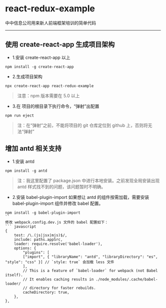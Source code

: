 # react-redux-example 
中中信息公司用来新人前端框架培训的简单代码

---
## 使用 create-react-app 生成项目架构
- 1.安装 create-react-app 以上
```shell
npm install -g create-react-app
```
- 2.生成项目架构

```shell
npx create-react-app react-redux-example 
```
> 注意：npm 版本需要在 5.0 以上

- 3.在 项目的根目录下执行命令，“弹射”出配置
```shell
npm run eject
```
> 注：在“弹射”之前，不能将项目的 git 仓库定位到 github 上，否则将无法“弹射”


## 增加 antd 相关支持

- 1.安装 antd 
```
npm install -g antd
```
> 注：我这里配置了 package.json 中进行本地安装。之前发现全局安装出现 antd 样式找不到的问题，该问题暂时不明确。

- 2.安装 babel-plugin-import 如果想让 antd 的组件按需加载，需要安装 babel-plugin-import 组件并修改 babel 配置。
```
npm install -g babel-plugin-import
``
修改 webpack.config.dev.js 文件的 babel 配置如下：
``` javascript
{
    test: /\.(js|jsx|mjs)$/,
    include: paths.appSrc,
    loader: require.resolve('babel-loader'),
    options: {
        "plugins": [
        ["import", { "libraryName": "antd", "libraryDirectory": "es", "style": "css" }] // `style: true` 会加载 less 文件
        ],
        // This is a feature of `babel-loader` for webpack (not Babel itself).
        // It enables caching results in ./node_modules/.cache/babel-loader/
        // directory for faster rebuilds.
        cacheDirectory: true,
    },
},
```